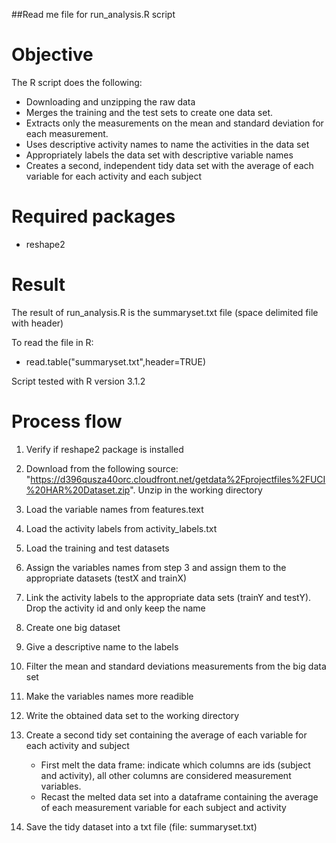 ##Read me file for run_analysis.R script
# Objective
The R script does the following:

* Downloading and unzipping the raw data
* Merges the training and the test sets to create one data set.
* Extracts only the measurements on the mean and standard deviation for each measurement.
* Uses descriptive activity names to name the activities in the data set
* Appropriately labels the data set with descriptive variable names
* Creates a second, independent tidy data set with the average of each variable for each activity and each subject

# Required packages

- reshape2



# Result

The result of run_analysis.R is the summaryset.txt file (space delimited file with header)

To read the file in R:

- read.table("summaryset.txt",header=TRUE)

Script tested with R version 3.1.2

# Process flow

1. Verify if reshape2 package is installed

2. Download from the following source: "https://d396qusza40orc.cloudfront.net/getdata%2Fprojectfiles%2FUCI%20HAR%20Dataset.zip".
Unzip in the working directory

3. Load the variable names from features.text

4. Load the activity labels from activity_labels.txt

5. Load the training and test datasets

6. Assign the variables names from step 3 and assign them to the appropriate datasets (testX and trainX)

7. Link the activity labels to the appropriate data sets (trainY and testY). Drop the activity id and only keep the name

8. Create one big dataset

9. Give a descriptive name to the labels

10. Filter the mean and standard deviations measurements from the big data set

11. Make the variables names more readible

12. Write the obtained data set to the working directory

13. Create a second tidy set containing the average of each variable for each activity and subject
    - First melt the data frame: indicate which columns are ids (subject and activity), all other columns are considered measurement variables.
    - Recast the melted data set into a dataframe containing the average of each measurement variable for each subject and activity

14. Save the tidy dataset into a txt file (file: summaryset.txt)





